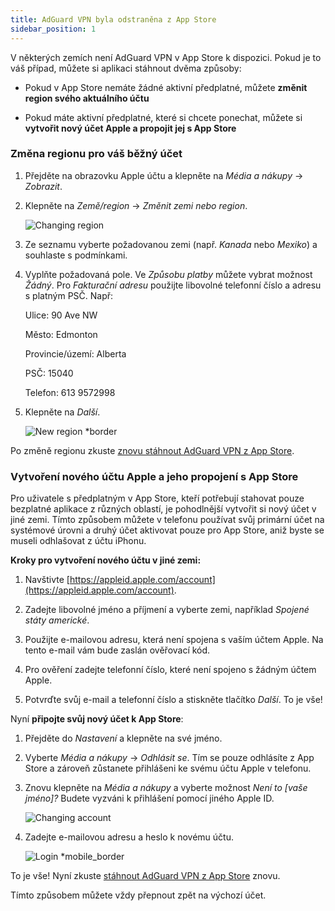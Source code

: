 ```yaml
---
title: AdGuard VPN byla odstraněna z App Store
sidebar_position: 1
---
```


V některých zemích není AdGuard VPN v App Store k dispozici. Pokud je to váš případ, můžete si aplikaci stáhnout dvěma způsoby:

- Pokud v App Store nemáte žádné aktivní předplatné, můžete **změnit region svého aktuálního účtu**

- Pokud máte aktivní předplatné, které si chcete ponechat, můžete si **vytvořit nový účet Apple a propojit jej s App Store**

### Změna regionu pro váš běžný účet

1. Přejděte na obrazovku Apple účtu a klepněte na _Média a nákupy_ → _Zobrazit_.

2. Klepněte na _Země/region_ → _Změnit zemi nebo region_.

    ![Changing region](https://cdn.adtidy.org/content/kb/vpn/ios/app_store/changing_country.png)

3. Ze seznamu vyberte požadovanou zemi (např. _Kanada_ nebo _Mexiko_) a souhlaste s podmínkami.

4. Vyplňte požadovaná pole. Ve _Způsobu platby_ můžete vybrat možnost _Žádný_. Pro _Fakturační adresu_ použijte libovolné telefonní číslo a adresu s platným PSČ. Např:

    Ulice: 90 Ave NW

    Město: Edmonton

    Provincie/území: Alberta

    PSČ: 15040

    Telefon: 613 9572998

5. Klepněte na _Další_.

    ![New region \*border](https://cdn.adguard-vpn.com/content/kb/vpn/ios/app_store/canada_en.png)

Po změně regionu zkuste [znovu stáhnout AdGuard VPN z App Store](https://apps.apple.com/us/app/adguard-vpn-unlimited-fast/id1525373602).

### Vytvoření nového účtu Apple a jeho propojení s App Store

Pro uživatele s předplatným v App Store, kteří potřebují stahovat pouze bezplatné aplikace z různých oblastí, je pohodlnější vytvořit si nový účet v jiné zemi. Tímto způsobem můžete v telefonu používat svůj primární účet na systémové úrovni a druhý účet aktivovat pouze pro App Store, aniž byste se museli odhlašovat z účtu iPhonu.

**Kroky pro vytvoření nového účtu v jiné zemi:**

1. Navštivte [https://appleid.apple.com/account](https://appleid.apple.com/account).

2. Zadejte libovolné jméno a příjmení a vyberte zemi, například _Spojené státy americké_.

3. Použijte e-mailovou adresu, která není spojena s vaším účtem Apple. Na tento e-mail vám bude zaslán ověřovací kód.

4. Pro ověření zadejte telefonní číslo, které není spojeno s žádným účtem Apple.

5. Potvrďte svůj e-mail a telefonní číslo a stiskněte tlačítko _Další_. To je vše!

Nyní **připojte svůj nový účet k App Store**:

1. Přejděte do _Nastavení_ a klepněte na své jméno.

2. Vyberte _Média a nákupy_ → _Odhlásit se_. Tím se pouze odhlásíte z App Store a zároveň zůstanete přihlášeni ke svému účtu Apple v telefonu.

3. Znovu klepněte na _Média a nákupy_ a vyberte možnost _Není to [vaše jméno]?_ Budete vyzváni k přihlášení pomocí jiného Apple ID.

    ![Changing account](https://cdn.adtidy.org/content/kb/vpn/ios/app_store/log_out.png)

4. Zadejte e-mailovou adresu a heslo k novému účtu.

    ![Login \*mobile_border](https://cdn.adguard-vpn.com/content/kb/vpn/ios/app_store/apple_id.png)

To je vše! Nyní zkuste [stáhnout AdGuard VPN z App Store](https://apps.apple.com/us/app/adguard-vpn-unlimited-fast/id1525373602) znovu.

Tímto způsobem můžete vždy přepnout zpět na výchozí účet.
